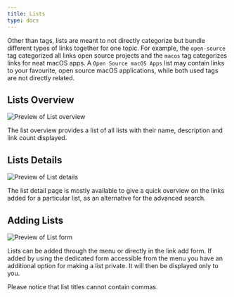 ```yaml
---
title: Lists
type: docs
---
```


Other than tags, lists are meant to not directly categorize but bundle different types of links together for one topic.
For example, the `open-source` tag categorized all links open source projects and the `macos` tag categorizes 
links for neat macOS apps. A `Open Source macOS Apps` list may contain links to your favourite, open source macOS
applications, while both used tags are not directly related.

## Lists Overview

![Preview of List overview](/images/screens/v1/linkace_lists_index.png)

The list overview provides a list of all lists with their name, description and link count displayed.

## Lists Details

![Preview of List details](/images/screens/v1/linkace_lists_view.png)

The list detail page is mostly available to give a quick overview on the links added for a particular list, 
as an alternative for the advanced search.

## Adding Lists

![Preview of List form](/images/screens/v1/linkace_lists_add.png)

 Lists can be added through the menu or directly in the link add form. If added by using the dedicated form accessible
 from the menu you have an additional option for making a list private. It will then be displayed only to you.
 
 Please notice that list titles cannot contain commas.
